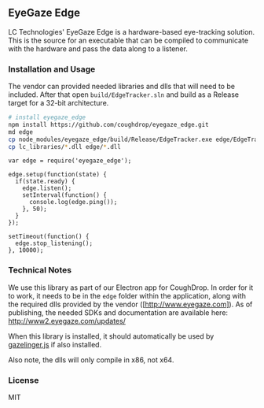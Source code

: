 ## EyeGaze Edge

LC Technologies' EyeGaze Edge is a hardware-based eye-tracking solution. This is
the source for an executable that can be compiled to communicate with the
hardware and pass the data along to a listener.

### Installation and Usage

The vendor can provided needed libraries and dlls that will need to be included.
After that open `build/EdgeTracker.sln` and build as a Release target for a 32-bit 
architecture.

```bash
# install eyegaze_edge
npm install https://github.com/coughdrop/eyegaze_edge.git
md edge
cp node_modules/eyegaze_edge/build/Release/EdgeTracker.exe edge/EdgeTracker.exe
cp lc_libraries/*.dll edge/*.dll
```

```
var edge = require('eyegaze_edge');

edge.setup(function(state) {
  if(state.ready) {
    edge.listen();
    setInterval(function() {
      console.log(edge.ping());
    }, 50);
  }
});

setTimeout(function() {
  edge.stop_listening();
}, 10000);
```


### Technical Notes
We use this library as part of our Electron app for CoughDrop. In order for it to work,
it needs to be in the `edge` folder within the application, along with the required 
dlls provided by the vendor ([http://www.eyegaze.com]). As of publishing, the needed SDKs 
and documentation are available here: http://www2.eyegaze.com/updates/

When this library is installed, it should automatically be used by 
[gazelinger.js](https://github.com/CoughDrop/gazelinger) if also installed.

Also note, the dlls will only compile in x86, not x64.

### License

MIT
